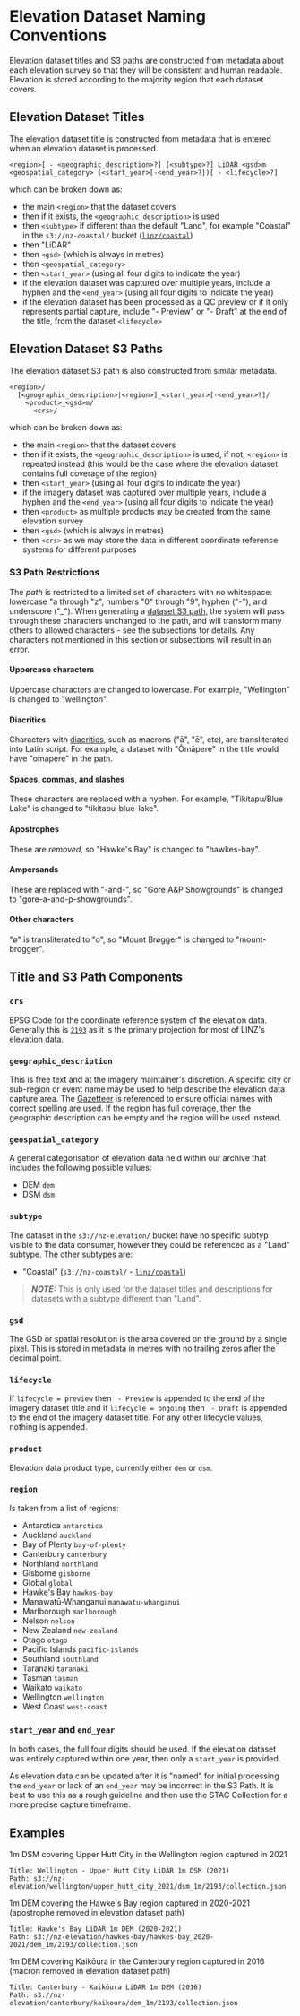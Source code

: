 # Elevation Dataset Naming Conventions

Elevation dataset titles and S3 paths are constructed from metadata about each elevation survey so that they will be consistent and human readable. Elevation is stored according to the majority region that each dataset covers.

## Elevation Dataset Titles

The elevation dataset title is constructed from metadata that is entered when an elevation dataset is processed.

```
<region>[ - <geographic_description>?] [<subtype>?] LiDAR <gsd>m <geospatial_category> (<start_year>[-<end_year>?])[ - <lifecycle>?]
```

which can be broken down as:

- the main `<region>` that the dataset covers
- then if it exists, the `<geographic_description>` is used
- then `<subtype>` if different than the default "Land", for example "Coastal" in the `s3://nz-coastal/` bucket ([`linz/coastal`](https://github.com/linz/coastal))
- then "LiDAR"
- then `<gsd>` (which is always in metres)
- then `<geospatial_category>`
- then `<start_year>` (using all four digits to indicate the year)
- if the elevation dataset was captured over multiple years, include a hyphen and the `<end_year>` (using all four digits to indicate the year)
- if the elevation dataset has been processed as a QC preview or if it only represents partial capture, include "- Preview" or "- Draft" at the end of the title, from the dataset `<lifecycle>`

## Elevation Dataset S3 Paths

The elevation dataset S3 path is also constructed from similar metadata.

```
<region>/
  [<geographic_description>|<region>]_<start_year>[-<end_year>?]/
    <product>_<gsd>m/
      <crs>/
```

which can be broken down as:

- the main `<region>` that the dataset covers
- then if it exists, the `<geographic_description>` is used, if not, `<region>` is repeated instead (this would be the case where the elevation dataset contains full coverage of the region)
- then `<start_year>` (using all four digits to indicate the year)
- if the imagery dataset was captured over multiple years, include a hyphen and the `<end_year>` (using all four digits to indicate the year)
- then `<product>` as multiple products may be created from the same elevation survey
- then `<gsd>` (which is always in metres)
- then `<crs>` as we may store the data in different coordinate reference systems for different purposes

### S3 Path Restrictions

The _path_ is restricted to a limited set of characters with no whitespace: lowercase "a through "z", numbers "0" through "9", hyphen ("-"), and underscore ("\_"). When generating a [dataset S3 path](#imagery-dataset-s3-paths), the system will pass through these characters unchanged to the path, and will transform many others to allowed characters - see the subsections for details. Any characters not mentioned in this section or subsections will result in an error.

#### Uppercase characters

Uppercase characters are changed to lowercase. For example, "Wellington" is changed to "wellington".

#### Diacritics

Characters with [diacritics](https://www.compart.com/en/unicode/block/U+0300), such as macrons ("ā", "ē", etc), are transliterated into Latin script. For example, a dataset with "Ōmāpere" in the title would have "omapere" in the path.

#### Spaces, commas, and slashes

These characters are replaced with a hyphen. For example, "Tikitapu/Blue Lake" is changed to "tikitapu-blue-lake".

#### Apostrophes

These are _removed,_ so "Hawke's Bay" is changed to "hawkes-bay".

#### Ampersands

These are replaced with "-and-", so "Gore A&P Showgrounds" is changed to "gore-a-and-p-showgrounds".

#### Other characters

"ø" is transliterated to "o", so "Mount Brøgger" is changed to "mount-brogger".

## Title and S3 Path Components

### `crs`

EPSG Code for the coordinate reference system of the elevation data. Generally this is [`2193`](https://epsg.io/2193) as it is the primary projection for most of LINZ's elevation data.

### `geographic_description`

This is free text and at the imagery maintainer's discretion. A specific city or sub-region or event name may be used to help describe the elevation data capture area. The [Gazetteer](https://gazetteer.linz.govt.nz/) is referenced to ensure official names with correct spelling are used. If the region has full coverage, then the geographic description can be empty and the region will be used instead.

### `geospatial_category`

A general categorisation of elevation data held within our archive that includes the following possible values:

- DEM `dem`
- DSM `dsm`

### `subtype`

The dataset in the `s3://nz-elevation/` bucket have no specific subtyp visible to the data consumer, however they could be referenced as a "Land" subtype. The other subtypes are:

- "Coastal" (`s3://nz-coastal/` - [`linz/coastal`](https://github.com/linz/coastal))

> **_NOTE:_** This is only used for the dataset titles and descriptions for datasets with a subtype different than "Land".

### `gsd`

The GSD or spatial resolution is the area covered on the ground by a single pixel. This is stored in metadata in metres with no trailing zeros after the decimal point.

### `lifecycle`

If `lifecycle = preview` then ` - Preview` is appended to the end of the imagery dataset title and if `lifecycle = ongoing` then ` - Draft` is appended to the end of the imagery dataset title. For any other lifecycle values, nothing is appended.

### `product`

Elevation data product type, currently either `dem` or `dsm`.

### `region`

Is taken from a list of regions:

- Antarctica `antarctica`
- Auckland `auckland`
- Bay of Plenty `bay-of-plenty`
- Canterbury `canterbury`
- Northland `northland`
- Gisborne `gisborne`
- Global `global`
- Hawke's Bay `hawkes-bay`
- Manawatū-Whanganui `manawatu-whanganui`
- Marlborough `marlborough`
- Nelson `nelson`
- New Zealand `new-zealand`
- Otago `otago`
- Pacific Islands `pacific-islands`
- Southland `southland`
- Taranaki `taranaki`
- Tasman `tasman`
- Waikato `waikato`
- Wellington `wellington`
- West Coast `west-coast`

### `start_year` and `end_year`

In both cases, the full four digits should be used. If the elevation dataset was entirely captured within one year, then only a `start_year` is provided.

As elevation data can be updated after it is "named" for initial processing the `end_year` or lack of an `end_year` may be incorrect in the S3 Path. It is best to use this as a rough guideline and then use the STAC Collection for a more precise capture timeframe.

## Examples

1m DSM covering Upper Hutt City in the Wellington region captured in 2021

```
Title: Wellington - Upper Hutt City LiDAR 1m DSM (2021)
Path: s3://nz-elevation/wellington/upper_hutt_city_2021/dsm_1m/2193/collection.json
```

1m DEM covering the Hawke's Bay region captured in 2020-2021 (apostrophe removed in elevation dataset path)

```
Title: Hawke's Bay LiDAR 1m DEM (2020-2021)
Path: s3://nz-elevation/hawkes-bay/hawkes-bay_2020-2021/dem_1m/2193/collection.json
```

1m DEM covering Kaikōura in the Canterbury region captured in 2016 (macron removed in elevation dataset path)

```
Title: Canterbury - Kaikōura LiDAR 1m DEM (2016)
Path: s3://nz-elevation/canterbury/kaikoura/dem_1m/2193/collection.json
```
